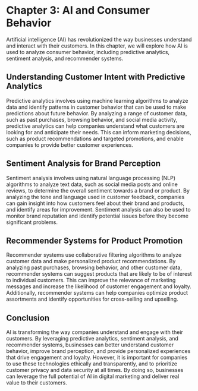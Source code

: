 Chapter 3: AI and Consumer Behavior
===================================

Artificial intelligence (AI) has revolutionized the way businesses understand and interact with their customers. In this chapter, we will explore how AI is used to analyze consumer behavior, including predictive analytics, sentiment analysis, and recommender systems.

Understanding Customer Intent with Predictive Analytics
-------------------------------------------------------

Predictive analytics involves using machine learning algorithms to analyze data and identify patterns in customer behavior that can be used to make predictions about future behavior. By analyzing a range of customer data, such as past purchases, browsing behavior, and social media activity, predictive analytics can help companies understand what customers are looking for and anticipate their needs. This can inform marketing decisions, such as product recommendations and targeted promotions, and enable companies to provide better customer experiences.

Sentiment Analysis for Brand Perception
---------------------------------------

Sentiment analysis involves using natural language processing (NLP) algorithms to analyze text data, such as social media posts and online reviews, to determine the overall sentiment towards a brand or product. By analyzing the tone and language used in customer feedback, companies can gain insight into how customers feel about their brand and products, and identify areas for improvement. Sentiment analysis can also be used to monitor brand reputation and identify potential issues before they become significant problems.

Recommender Systems for Product Promotion
-----------------------------------------

Recommender systems use collaborative filtering algorithms to analyze customer data and make personalized product recommendations. By analyzing past purchases, browsing behavior, and other customer data, recommender systems can suggest products that are likely to be of interest to individual customers. This can improve the relevance of marketing messages and increase the likelihood of customer engagement and loyalty. Additionally, recommender systems can help companies optimize product assortments and identify opportunities for cross-selling and upselling.

Conclusion
----------

AI is transforming the way companies understand and engage with their customers. By leveraging predictive analytics, sentiment analysis, and recommender systems, businesses can better understand customer behavior, improve brand perception, and provide personalized experiences that drive engagement and loyalty. However, it is important for companies to use these technologies ethically and transparently, and to prioritize customer privacy and data security at all times. By doing so, businesses can leverage the full potential of AI in digital marketing and deliver real value to their customers.
